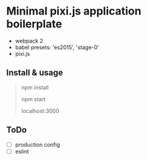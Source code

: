 
Minimal pixi.js application boilerplate
=====================

* webpack 2
* babel presets: 'es2015', 'stage-0'
* pixi.js

## Install & usage
> npm install
>
> npm start
>
> localhost:3000

## ToDo
* [ ] production config
* [ ] eslint
